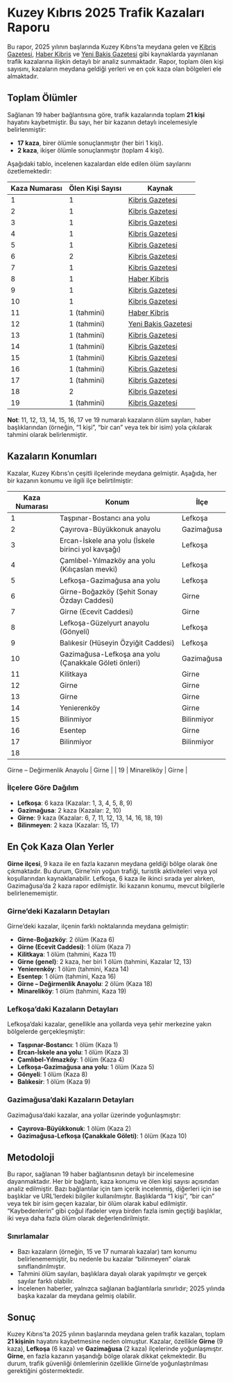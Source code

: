 # Kuzey Kıbrıs 2025 Trafik Kazaları Raporu

Bu rapor, 2025 yılının başlarında Kuzey Kıbrıs’ta meydana gelen ve [Kibris Gazetesi](https://kibrisgazetesi.com/), [Haber Kibris](https://haberkibris.com/) ve [Yeni Bakis Gazetesi](https://yenibakisgazetesi.com/) gibi kaynaklarda yayınlanan trafik kazalarına ilişkin detaylı bir analiz sunmaktadır. Rapor, toplam ölen kişi sayısını, kazaların meydana geldiği yerleri ve en çok kaza olan bölgeleri ele almaktadır.

## Toplam Ölümler

Sağlanan 19 haber bağlantısına göre, trafik kazalarında toplam **21 kişi** hayatını kaybetmiştir. Bu sayı, her bir kazanın detaylı incelemesiyle belirlenmiştir:
- **17 kaza**, birer ölümle sonuçlanmıştır (her biri 1 kişi).
- **2 kaza**, ikişer ölümle sonuçlanmıştır (toplam 4 kişi).

Aşağıdaki tablo, incelenen kazalardan elde edilen ölüm sayılarını özetlemektedir:

| Kaza Numarası | Ölen Kişi Sayısı | Kaynak |
|---------------|------------------|--------|
| 1             | 1                | [Kibris Gazetesi](https://kibrisgazetesi.com/) |
| 2             | 1                | [Kibris Gazetesi](https://kibrisgazetesi.com/) |
| 3             | 1                | [Kibris Gazetesi](https://kibrisgazetesi.com/) |
| 4             | 1                | [Kibris Gazetesi](https://kibrisgazetesi.com/) |
| 5             | 1                | [Kibris Gazetesi](https://kibrisgazetesi.com/) |
| 6             | 2                | [Kibris Gazetesi](https://kibrisgazetesi.com/) |
| 7             | 1                | [Kibris Gazetesi](https://kibrisgazetesi.com/) |
| 8             | 1                | [Haber Kibris](https://haberkibris.com/) |
| 9             | 1                | [Kibris Gazetesi](https://kibrisgazetesi.com/) |
| 10            | 1                | [Kibris Gazetesi](https://kibrisgazetesi.com/) |
| 11            | 1 (tahmini)      | [Haber Kibris](https://haberkibris.com/) |
| 12            | 1 (tahmini)      | [Yeni Bakis Gazetesi](https://yenibakisgazetesi.com/) |
| 13            | 1 (tahmini)      | [Kibris Gazetesi](https://kibrisgazetesi.com/) |
| 14            | 1 (tahmini)      | [Kibris Gazetesi](https://kibrisgazetesi.com/) |
| 15            | 1 (tahmini)      | [Kibris Gazetesi](https://kibrisgazetesi.com/) |
| 16            | 1 (tahmini)      | [Kibris Gazetesi](https://kibrisgazetesi.com/) |
| 17            | 1 (tahmini)      | [Kibris Gazetesi](https://kibrisgazetesi.com/) |
| 18            | 2                | [Kibris Gazetesi](https://kibrisgazetesi.com/) |
| 19            | 1 (tahmini)      | [Kibris Gazetesi](https://kibrisgazetesi.com/) |

**Not**: 11, 12, 13, 14, 15, 16, 17 ve 19 numaralı kazaların ölüm sayıları, haber başlıklarından (örneğin, “1 kişi”, “bir can” veya tek bir isim) yola çıkılarak tahmini olarak belirlenmiştir.

## Kazaların Konumları

Kazalar, Kuzey Kıbrıs’ın çeşitli ilçelerinde meydana gelmiştir. Aşağıda, her bir kazanın konumu ve ilgili ilçe belirtilmiştir:

| Kaza Numarası | Konum | İlçe |
|---------------|-------|------|
| 1 | Taşpınar-Bostancı ana yolu | Lefkoşa |
| 2 | Çayırova-Büyükkonuk anayolu | Gazimağusa |
| 3 | Ercan-İskele ana yolu (İskele birinci yol kavşağı) | Lefkoşa |
| 4 | Çamlıbel-Yılmazköy ana yolu (Kılıçaslan mevki) | Lefkoşa |
| 5 | Lefkoşa-Gazimağusa ana yolu | Lefkoşa |
| 6 | Girne-Boğazköy (Şehit Sonay Özdayı Caddesi) | Girne |
| 7 | Girne (Ecevit Caddesi) | Girne |
| 8 | Lefkoşa-Güzelyurt anayolu (Gönyeli) | Lefkoşa |
| 9 | Balıkesir (Hüseyin Özyiğit Caddesi) | Lefkoşa |
| 10 | Gazimağusa-Lefkoşa ana yolu (Çanakkale Göleti önleri) | Gazimağusa |
| 11 | Kilitkaya | Girne |
| 12 | Girne | Girne |
| 13 | Girne | Girne |
| 14 | Yenierenköy | Girne |
| 15 | Bilinmiyor | Bilinmiyor |
| 16 | Esentep | Girne |
| 17 | Bilinmiyor | Bilinmiyor |
| 18 |

 Girne – Değirmenlik Anayolu | Girne |
| 19 | Minareliköy | Girne |

### İlçelere Göre Dağılım
- **Lefkoşa**: 6 kaza (Kazalar: 1, 3, 4, 5, 8, 9)
- **Gazimağusa**: 2 kaza (Kazalar: 2, 10)
- **Girne**: 9 kaza (Kazalar: 6, 7, 11, 12, 13, 14, 16, 18, 19)
- **Bilinmeyen**: 2 kaza (Kazalar: 15, 17)

## En Çok Kaza Olan Yerler

**Girne ilçesi**, 9 kaza ile en fazla kazanın meydana geldiği bölge olarak öne çıkmaktadır. Bu durum, Girne’nin yoğun trafiği, turistik aktiviteleri veya yol koşullarından kaynaklanabilir. Lefkoşa, 6 kaza ile ikinci sırada yer alırken, Gazimağusa’da 2 kaza rapor edilmiştir. İki kazanın konumu, mevcut bilgilerle belirlenememiştir.

### Girne’deki Kazaların Detayları
Girne’deki kazalar, ilçenin farklı noktalarında meydana gelmiştir:
- **Girne-Boğazköy**: 2 ölüm (Kaza 6)
- **Girne (Ecevit Caddesi)**: 1 ölüm (Kaza 7)
- **Kilitkaya**: 1 ölüm (tahmini, Kaza 11)
- **Girne (genel)**: 2 kaza, her biri 1 ölüm (tahmini, Kazalar 12, 13)
- **Yenierenköy**: 1 ölüm (tahmini, Kaza 14)
- **Esentep**: 1 ölüm (tahmini, Kaza 16)
- **Girne – Değirmenlik Anayolu**: 2 ölüm (Kaza 18)
- **Minareliköy**: 1 ölüm (tahmini, Kaza 19)

### Lefkoşa’daki Kazaların Detayları
Lefkoşa’daki kazalar, genellikle ana yollarda veya şehir merkezine yakın bölgelerde gerçekleşmiştir:
- **Taşpınar-Bostancı**: 1 ölüm (Kaza 1)
- **Ercan-İskele ana yolu**: 1 ölüm (Kaza 3)
- **Çamlıbel-Yılmazköy**: 1 ölüm (Kaza 4)
- **Lefkoşa-Gazimağusa ana yolu**: 1 ölüm (Kaza 5)
- **Gönyeli**: 1 ölüm (Kaza 8)
- **Balıkesir**: 1 ölüm (Kaza 9)

### Gazimağusa’daki Kazaların Detayları
Gazimağusa’daki kazalar, ana yollar üzerinde yoğunlaşmıştır:
- **Çayırova-Büyükkonuk**: 1 ölüm (Kaza 2)
- **Gazimağusa-Lefkoşa (Çanakkale Göleti)**: 1 ölüm (Kaza 10)

## Metodoloji

Bu rapor, sağlanan 19 haber bağlantısının detaylı bir incelemesine dayanmaktadır. Her bir bağlantı, kaza konumu ve ölen kişi sayısı açısından analiz edilmiştir. Bazı bağlantılar için tam içerik incelenmiş, diğerleri için ise başlıklar ve URL’lerdeki bilgiler kullanılmıştır. Başlıklarda “1 kişi”, “bir can” veya tek bir isim geçen kazalar, bir ölüm olarak kabul edilmiştir. “Kaybedenlerin” gibi çoğul ifadeler veya birden fazla ismin geçtiği başlıklar, iki veya daha fazla ölüm olarak değerlendirilmiştir.

### Sınırlamalar
- Bazı kazaların (örneğin, 15 ve 17 numaralı kazalar) tam konumu belirlenememiştir, bu nedenle bu kazalar “bilinmeyen” olarak sınıflandırılmıştır.
- Tahmini ölüm sayıları, başlıklara dayalı olarak yapılmıştır ve gerçek sayılar farklı olabilir.
- İncelenen haberler, yalnızca sağlanan bağlantılarla sınırlıdır; 2025 yılında başka kazalar da meydana gelmiş olabilir.

## Sonuç

Kuzey Kıbrıs’ta 2025 yılının başlarında meydana gelen trafik kazaları, toplam **21 kişinin** hayatını kaybetmesine neden olmuştur. Kazalar, özellikle **Girne** (9 kaza), **Lefkoşa** (6 kaza) ve **Gazimağusa** (2 kaza) ilçelerinde yoğunlaşmıştır. **Girne**, en fazla kazanın yaşandığı bölge olarak dikkat çekmektedir. Bu durum, trafik güvenliği önlemlerinin özellikle Girne’de yoğunlaştırılması gerektiğini göstermektedir.